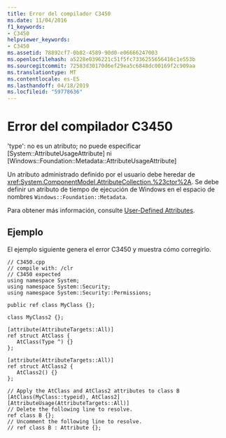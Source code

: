 ```yaml
---
title: Error del compilador C3450
ms.date: 11/04/2016
f1_keywords:
- C3450
helpviewer_keywords:
- C3450
ms.assetid: 78892cf7-0b82-4589-90d0-e06666247003
ms.openlocfilehash: a5228e0396221c51f5fc7336255656416c1e553b
ms.sourcegitcommit: 72583d30170d6ef29ea5c6848dc00169f2c909aa
ms.translationtype: MT
ms.contentlocale: es-ES
ms.lasthandoff: 04/18/2019
ms.locfileid: "59778636"
---
```

# <a name="compiler-error-c3450"></a>Error del compilador C3450

'type': no es un atributo; no puede especificar [System::AttributeUsageAttribute] ni [Windows::Foundation::Metadata::AttributeUsageAttribute]

Un atributo administrado definido por el usuario debe heredar de <xref:System.ComponentModel.AttributeCollection.%23ctor%2A>. Se debe definir un atributo de tiempo de ejecución de Windows en el espacio de nombres `Windows::Foundation::Metadata`.

Para obtener más información, consulte [User-Defined Attributes](../../extensions/user-defined-attributes-cpp-component-extensions.md).

## <a name="example"></a>Ejemplo

El ejemplo siguiente genera el error C3450 y muestra cómo corregirlo.

```
// C3450.cpp
// compile with: /clr
// C3450 expected
using namespace System;
using namespace System::Security;
using namespace System::Security::Permissions;

public ref class MyClass {};

class MyClass2 {};

[attribute(AttributeTargets::All)]
ref struct AtClass {
   AtClass(Type ^) {}
};

[attribute(AttributeTargets::All)]
ref struct AtClass2 {
   AtClass2() {}
};

// Apply the AtClass and AtClass2 attributes to class B
[AtClass(MyClass::typeid), AtClass2]
[AttributeUsage(AttributeTargets::All)]
// Delete the following line to resolve.
ref class B {};
// Uncomment the following line to resolve.
// ref class B : Attribute {};
```